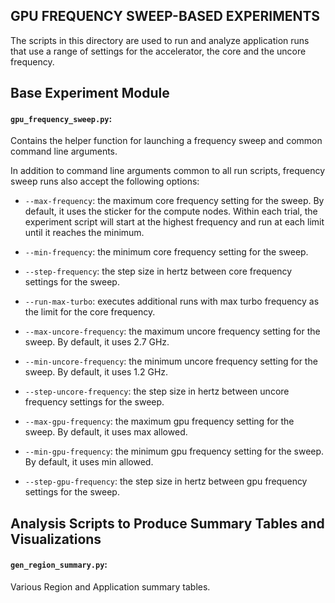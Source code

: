 GPU FREQUENCY SWEEP-BASED EXPERIMENTS
----------------------------------------

The scripts in this directory are used to run and analyze application
runs that use a range of settings for the accelerator, the core and
the uncore frequency.

## Base Experiment Module

#### `gpu_frequency_sweep.py`:

  Contains the helper function for launching a frequency sweep and
  common command line arguments.

  In addition to command line arguments common to all run scripts,
  frequency sweep runs also accept the following options:

  - `--max-frequency`: the maximum core frequency setting for the
                       sweep.  By default, it uses the sticker
                       for the compute nodes.  Within each trial,
                       the experiment script will start at the
                       highest frequency and run at each limit
                       until it reaches the minimum.

  - `--min-frequency`: the minimum core frequency setting for the sweep.

  - `--step-frequency`: the step size in hertz between core
                        frequency settings for the sweep.

  - `--run-max-turbo`: executes additional runs with max turbo
                       frequency as the limit for the core frequency.

  - `--max-uncore-frequency`: the maximum uncore frequency setting for
                              the sweep.  By default, it uses 2.7 GHz.

  - `--min-uncore-frequency`: the minimum uncore frequency setting for
                              the sweep.  By default, it uses 1.2 GHz.

  - `--step-uncore-frequency`: the step size in hertz between uncore
                               frequency settings for the sweep.			       

  - `--max-gpu-frequency`: the maximum gpu frequency setting for
                           the sweep.  By default, it uses max allowed.

  - `--min-gpu-frequency`: the minimum gpu frequency setting for
                           the sweep.  By default, it uses min allowed.

  - `--step-gpu-frequency`: the step size in hertz between gpu
                            frequency settings for the sweep.
			       

## Analysis Scripts to Produce Summary Tables and Visualizations

#### `gen_region_summary.py`:

  Various Region and Application summary tables.

